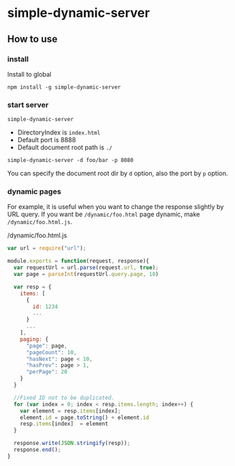 # simple-dynamic-server

## How to use

### install 

Install to global

```
npm install -g simple-dynamic-server
```

### start server

```
simple-dynamic-server
```

* DirectoryIndex is `index.html`
* Default port is 8888
* Default document root path is `./`

```
simple-dynamic-server -d foo/bar -p 8080
```

You can specify the document root dir by `d` option, also the port by `p` option.


### dynamic pages

For example, it is useful when you want to change the response slightly by URL query. If you want be `/dynamic/foo.html` page dynamic, make  `/dynamic/foo.html.js`.

/dynamic/foo.html.js

```js
var url = require("url");

module.exports = function(request, response){
  var requestUrl = url.parse(request.url, true);
  var page = parseInt(requestUrl.query.page, 10)

  var resp = {
    items: [
      {
        id: 1234
        ...
      }
      ...
    ],
    paging: {
      "page": page,
      "pageCount": 10,
      "hasNext": page < 10,
      "hasPrev": page > 1,
      "perPage": 20
    } 
  }

  //Fixed ID not to be duplicated.
  for (var index = 0; index < resp.items.length; index++) {
    var element = resp.items[index];
    element.id = page.toString() + element.id
    resp.items[index]  = element
  }

  response.write(JSON.stringify(resp));
  response.end();
}
```
